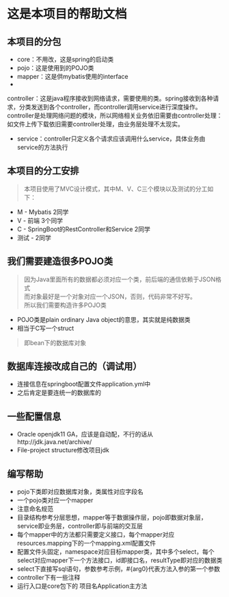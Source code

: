 # 这是本项目的帮助文档

## 本项目的分包

- core：不用改，这是spring的启动类
- pojo：这是使用到的POJO类
- mapper：这是供mybatis使用的interface
-

controller：这是java程序接收到网络请求，需要使用的类。spring接收到各种请求，分类发送到各个controller，而controller调用service进行深度操作。controller是处理网络问题的模块，所以网络相关业务依旧需要由controller处理：如文件上传下载依旧需要controller处理，由业务层处理不太现实。

- service：controller只定义各个请求应该调用什么service，具体业务由service的方法执行

## 本项目的分工安排

> 本项目使用了MVC设计模式，其中M、V、C三个模块以及测试的分工如下：

- M - Mybatis 2同学
- V - 前端 3个同学
- C - SpringBoot的RestController和Service 2同学
- 测试 - 2同学

## 我们需要建造很多POJO类

> 因为Java里面所有的数据都必须对应一个类，前后端的通信依赖于JSON格式\
> 而对象最好是一个对象对应一个JSON，否则，代码非常不好写。\
> 所以我们需要构造许多POJO类

- POJO类是plain ordinary Java object的意思，其实就是纯数据类
- 相当于C写一个struct

> 即bean下的数据库对象

## 数据库连接改成自己的（调试用）

- 连接信息在springboot配置文件application.yml中
- 之后肯定是要连统一的数据库的

## 一些配置信息

- Oracle openjdk11 GA，应该是自动配，不行的话从http://jdk.java.net/archive/
- File-project structure修改项目jdk

## 编写帮助

- pojo下类即对应数据库对象，类属性对应字段名
- 一个pojo类对应一个mapper
- 注意命名规范
- 目录结构参考分层思想，mapper等于数据操作层，pojo即数据对象层，service即业务层，controller即与前端的交互层
- 每个mapper中的方法都只需要定义接口，每个mapper对应resources.mapping下的一个mapping.xml配置文件
- 配置文件头固定，namespace对应目标mapper类，其中多个select，每个select对应mapper下一个方法接口，id即接口名，resultType即对应的数据类
- select下直接写sql语句，参数参考示例，#{arg0}代表方法入参的第一个参数
- controller下有一些注释
- 运行入口是core包下的 项目名Application主方法